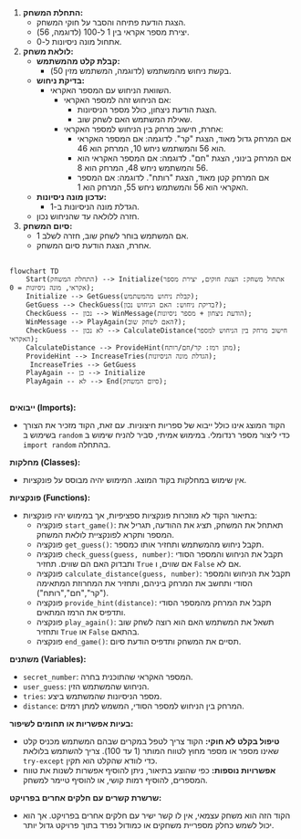## <algorithm>

1.  **התחלת המשחק:**
    *   הצגת הודעת פתיחה והסבר על חוקי המשחק.
    *   יצירת מספר אקראי בין 1 ל-100 (לדוגמה, 56).
    *   אתחול מונה ניסיונות ל-0.
2.  **לולאת משחק:**
    *   **קבלת קלט מהמשתמש:**
        *   בקשת ניחוש מהמשתמש (לדוגמה, המשתמש מזין 50).
    *   **בדיקת ניחוש:**
        *   השוואת הניחוש עם המספר האקראי.
            *   אם הניחוש זהה למספר האקראי:
                *   הצגת הודעת ניצחון, כולל מספר הניסיונות.
                *   שאילת המשתמש האם לשחק שוב.
            *   אחרת, חישוב מרחק בין הניחוש למספר האקראי:
                *   אם המרחק גדול מאוד, הצגת "קר". לדוגמה: אם המספר האקראי הוא 56 והמשתמש ניחש 10, המרחק הוא 46.
                *   אם המרחק בינוני, הצגת "חם". לדוגמה: אם המספר האקראי הוא 56 והמשתמש ניחש 48, המרחק הוא 8.
                *   אם המרחק קטן מאוד, הצגת "רותח". לדוגמה: אם המספר האקראי הוא 56 והמשתמש ניחש 55, המרחק הוא 1.
    *   **עדכון מונה ניסיונות:**
        *   הגדלת מונה הניסיונות ב-1.
    *   חזרה ללולאה עד שהניחוש נכון.
3.  **סיום המשחק:**
    *   אם המשתמש בוחר לשחק שוב, חזרה לשלב 1.
    *   אחרת, הצגת הודעת סיום המשחק.

## <mermaid>

```mermaid
flowchart TD
    Start(התחלת המשחק) --> Initialize(אתחול משחק: הצגת חוקים, יצירת מספר אקראי, מונה ניסיונות = 0);
    Initialize --> GetGuess(קבלת ניחוש מהמשתמש);
    GetGuess --> CheckGuess(בדיקת ניחוש: האם הניחוש נכון?);
    CheckGuess -- נכון --> WinMessage(הודעת ניצחון + מספר ניסיונות);
    WinMessage --> PlayAgain(האם לשחק שוב?);
    CheckGuess -- לא נכון --> CalculateDistance(חישוב מרחק בין הניחוש למספר האקראי);
    CalculateDistance --> ProvideHint(מתן רמז: קר/חם/רותח);
    ProvideHint --> IncreaseTries(הגדלת מונה הניסיונות);
     IncreaseTries --> GetGuess
    PlayAgain -- כן --> Initialize
    PlayAgain -- לא --> End(סיום המשחק);
```

## <explanation>

**ייבואים (Imports):**

*   הקוד המוצג אינו כולל ייבוא של ספריות חיצוניות. עם זאת, הקוד מזכיר את הצורך בשימוש ב `random` כדי ליצור מספר רנדומלי. במימוש אמיתי, סביר להניח שימוש ב `import random` בהתחלה.

**מחלקות (Classes):**

*   אין שימוש במחלקות בקוד המוצג. המימוש יהיה מבוסס על פונקציות.

**פונקציות (Functions):**

*   בתיאור הקוד לא מוזכרות פונקציות ספציפיות, אך במימוש יהיו פונקציות:
    *   פונקציה `start_game()`: תאתחל את המשחק, תציג את ההודעה, תגריל את המספר ותקרא לפונקציית לולאת המשחק.
    *   פונקציה `get_guess()`: תקבל ניחוש מהמשתמש ותחזיר אותו כמספר.
    *   פונקציה `check_guess(guess, number)`: תקבל את הניחוש והמספר הסודי ותבדוק האם הם שווים. תחזיר `True` אם שווים, ו `False` אם לא.
    *   פונקציה `calculate_distance(guess, number)`: תקבל את הניחוש והמספר הסודי ותחשב את המרחק ביניהם, ותחזיר את המחרוזת המתאימה ("קר","חם","רותח").
    *   פונקציה `provide_hint(distance)`: תקבל את המרחק מהמספר הסודי ותדפיס את הרמז המתאים.
    *   פונקציה `play_again()`: תשאל את המשתמש האם הוא רוצה לשחק שוב ותחזיר `True` או `False` בהתאם.
    *   פונקציה `end_game()`: תסיים את המשחק ותדפיס הודעת סיום.

**משתנים (Variables):**

*   `secret_number`: המספר האקראי שהתוכנית בחרה.
*   `user_guess`: הניחוש שהמשתמש הזין.
*   `tries`: מספר הניסיונות שהמשתמש ביצע.
*  `distance`: המרחק בין הניחוש למספר הסודי, המשמש למתן רמזים.

**בעיות אפשריות או תחומים לשיפור:**

*   **טיפול בקלט לא חוקי:** הקוד צריך לטפל במקרים שבהם המשתמש מכניס קלט שאינו מספר או מספר מחוץ לטווח המותר (1 עד 100). צריך להשתמש בלולאת `try-except` כדי לוודא שהקלט הוא תקין.
*   **אפשרויות נוספות:** כפי שהוצע בתיאור, ניתן להוסיף אפשרות לשנות את טווח המספרים, להוסיף רמות קושי, או להוסיף טיימר למשחק.

**שרשרת קשרים עם חלקים אחרים בפרויקט:**

*   הקוד הזה הוא משחק עצמאי, אין לו קשר ישיר עם חלקים אחרים בפרויקט. אך הוא יכול לשמש כחלק מספריית משחקים או כמודול נפרד בתוך פרויקט גדול יותר.